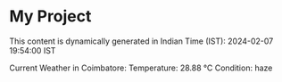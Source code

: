 # My Project

This content is dynamically generated in Indian Time (IST): 2024-02-07 19:54:00 IST


Current Weather in Coimbatore:
Temperature: 28.88 °C
Condition: haze
